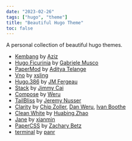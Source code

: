 ```yaml
---
date: "2023-02-26"
tags: ["hugo", "theme"]
title: "Beautiful Hugo Theme"
toc: false
---
```


A personal collection of beautiful hugo themes.

- [Kembang](https://themes.gohugo.io/themes/kembang/) by [Aziz](https://github.com/httpsecure)
- [Hugo Ficurinia](https://themes.gohugo.io/themes/hugo-ficurinia/) by [Gabriele Musco](https://gabmus.org/)
- [PaperMod](https://themes.gohugo.io/themes/hugo-papermod/) by [Aditya Telange](https://github.com/adityatelange/)
- [Vno](https://themes.gohugo.io/themes/vno-hugo/) by [xsling](https://github.com/xslingcn)
- [Hugo.386](https://themes.gohugo.io/themes/hugo.386/) by [JM Fergeau](https://jmf-portfolio.netlify.com/)
- [Stack](https://themes.gohugo.io/themes/hugo-theme-stack/) by [Jimmy Cai](https://jimmycai.com/)
- [Compose](https://themes.gohugo.io/themes/compose/) by [Weru](https://themes.gohugo.io/themes/compose/)
- [TailBliss](https://themes.gohugo.io/themes/tailbliss/) by [Jeremy Nusser](https://nusserstudios.com/)
- [Clarity](https://themes.gohugo.io/themes/hugo-clarity/) by [Chip Zoller](https://neonmirrors.net/), [Dan Weru](https://github.com/onweru), [Ivan Boothe](https://rootwork.org/)
- [Clean White](https://themes.gohugo.io/themes/hugo-theme-cleanwhite/) by [Huabing Zhao](https://github.com/zhaohuabing)
- [Jane](https://themes.gohugo.io/themes/hugo-theme-jane/) by [xianmin](https://xianmin.org/)
- [PaperCSS](https://themes.gohugo.io/themes/papercss-hugo-theme/) by [Zachary Betz](https://themes.gohugo.io/themes/papercss-hugo-theme/)
- [terminal](https://themes.gohugo.io/themes/hugo-theme-terminal/) by [panr](https://radoslawkoziel.pl/)